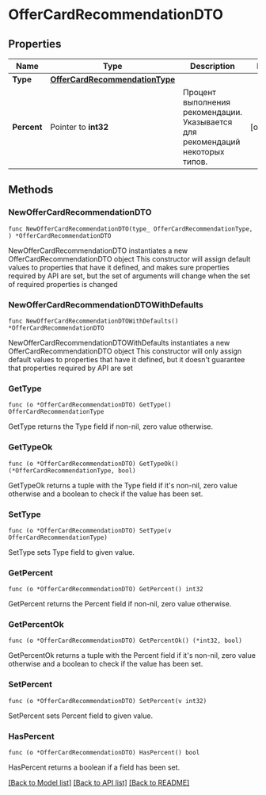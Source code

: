 # OfferCardRecommendationDTO

## Properties

Name | Type | Description | Notes
------------ | ------------- | ------------- | -------------
**Type** | [**OfferCardRecommendationType**](OfferCardRecommendationType.md) |  | 
**Percent** | Pointer to **int32** | Процент выполнения рекомендации. Указывается для рекомендаций некоторых типов. | [optional] 

## Methods

### NewOfferCardRecommendationDTO

`func NewOfferCardRecommendationDTO(type_ OfferCardRecommendationType, ) *OfferCardRecommendationDTO`

NewOfferCardRecommendationDTO instantiates a new OfferCardRecommendationDTO object
This constructor will assign default values to properties that have it defined,
and makes sure properties required by API are set, but the set of arguments
will change when the set of required properties is changed

### NewOfferCardRecommendationDTOWithDefaults

`func NewOfferCardRecommendationDTOWithDefaults() *OfferCardRecommendationDTO`

NewOfferCardRecommendationDTOWithDefaults instantiates a new OfferCardRecommendationDTO object
This constructor will only assign default values to properties that have it defined,
but it doesn't guarantee that properties required by API are set

### GetType

`func (o *OfferCardRecommendationDTO) GetType() OfferCardRecommendationType`

GetType returns the Type field if non-nil, zero value otherwise.

### GetTypeOk

`func (o *OfferCardRecommendationDTO) GetTypeOk() (*OfferCardRecommendationType, bool)`

GetTypeOk returns a tuple with the Type field if it's non-nil, zero value otherwise
and a boolean to check if the value has been set.

### SetType

`func (o *OfferCardRecommendationDTO) SetType(v OfferCardRecommendationType)`

SetType sets Type field to given value.


### GetPercent

`func (o *OfferCardRecommendationDTO) GetPercent() int32`

GetPercent returns the Percent field if non-nil, zero value otherwise.

### GetPercentOk

`func (o *OfferCardRecommendationDTO) GetPercentOk() (*int32, bool)`

GetPercentOk returns a tuple with the Percent field if it's non-nil, zero value otherwise
and a boolean to check if the value has been set.

### SetPercent

`func (o *OfferCardRecommendationDTO) SetPercent(v int32)`

SetPercent sets Percent field to given value.

### HasPercent

`func (o *OfferCardRecommendationDTO) HasPercent() bool`

HasPercent returns a boolean if a field has been set.


[[Back to Model list]](../README.md#documentation-for-models) [[Back to API list]](../README.md#documentation-for-api-endpoints) [[Back to README]](../README.md)


